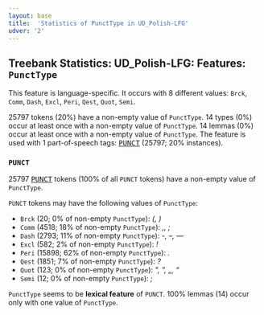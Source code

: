 ```yaml
---
layout: base
title:  'Statistics of PunctType in UD_Polish-LFG'
udver: '2'
---
```


## Treebank Statistics: UD_Polish-LFG: Features: `PunctType`

This feature is language-specific.
It occurs with 8 different values: `Brck`, `Comm`, `Dash`, `Excl`, `Peri`, `Qest`, `Quot`, `Semi`.

25797 tokens (20%) have a non-empty value of `PunctType`.
14 types (0%) occur at least once with a non-empty value of `PunctType`.
14 lemmas (0%) occur at least once with a non-empty value of `PunctType`.
The feature is used with 1 part-of-speech tags: <tt><a href="pl_lfg-pos-PUNCT.html">PUNCT</a></tt> (25797; 20% instances).

### `PUNCT`

25797 <tt><a href="pl_lfg-pos-PUNCT.html">PUNCT</a></tt> tokens (100% of all `PUNCT` tokens) have a non-empty value of `PunctType`.

`PUNCT` tokens may have the following values of `PunctType`:

* `Brck` (20; 0% of non-empty `PunctType`): <em>(, )</em>
* `Comm` (4518; 18% of non-empty `PunctType`): <em>,, ;</em>
* `Dash` (2793; 11% of non-empty `PunctType`): <em>-, –, —</em>
* `Excl` (582; 2% of non-empty `PunctType`): <em>!</em>
* `Peri` (15898; 62% of non-empty `PunctType`): <em>.</em>
* `Qest` (1851; 7% of non-empty `PunctType`): <em>?</em>
* `Quot` (123; 0% of non-empty `PunctType`): <em>", ”, „, “</em>
* `Semi` (12; 0% of non-empty `PunctType`): <em>;</em>

`PunctType` seems to be **lexical feature** of `PUNCT`. 100% lemmas (14) occur only with one value of `PunctType`.

